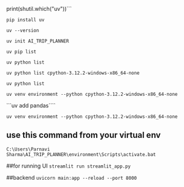 print(shutil.which("uv"))```

```pip install uv```

```uv --version```

```uv init AI_TRIP_PLANNER```

```uv pip list```

```uv python list```

```uv python list cpython-3.12.2-windows-x86_64-none```

```uv python list```

```uv venv environment --python cpython-3.12.2-windows-x86_64-none```

```uv add pandas````

```uv venv environment --python cpython-3.12.2-windows-x86_64-none```

## use this command from your virtual env
```C:\Users\Parnavi Sharma\AI_TRIP_PLANNER\environment\Scripts\activate.bat```

##for running UI
```streamlit run streamlit_app.py```

##backend
```uvicorn main:app --reload --port 8000```
